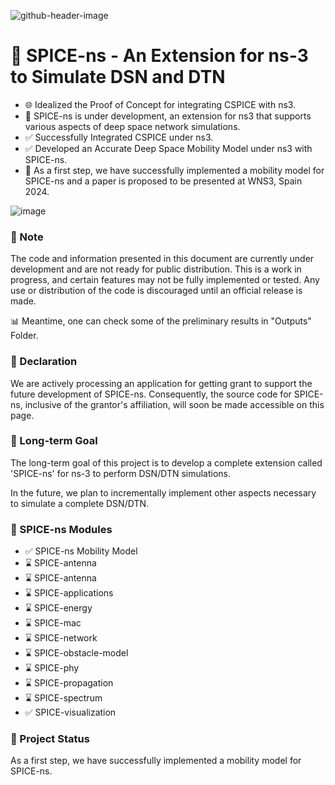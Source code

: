 ![github-header-image](https://github.com/PandiaJason/SPICE-ns-Project/assets/100123063/d2ea48a4-475a-4828-a31e-86058b19518b)


# 📡 SPICE-ns - An Extension for ns-3 to Simulate DSN and DTN


- 🌐 Idealized the Proof of Concept for integrating CSPICE with ns3.
- 🚧 SPICE-ns is under development, an extension for ns3 that supports various aspects of deep space network simulations.
- ✅ Successfully Integrated CSPICE under ns3.
- ✅ Developed an Accurate Deep Space Mobility Model under ns3 with SPICE-ns.
- 🚀 As a first step, we have successfully implemented a mobility model for SPICE-ns and a paper is proposed to be presented at WNS3, Spain 2024.

![image](https://github.com/PandiaJason/SPICE-ns-Project/assets/100123063/ccc75658-b665-4c3f-a8fe-c60ff24cefd8)


### 🚧 Note 
The code and information presented in this document are currently under development and are not ready for public distribution. This is a work in progress, and certain features may not be fully implemented or tested. Any use or distribution of the code is discouraged until an official release is made.

📊 Meantime, one can check some of the preliminary results in "Outputs" Folder.

### 📜 Declaration
We are actively processing an application for getting grant to support the future development of SPICE-ns. Consequently, the source code for SPICE-ns, inclusive of the grantor's affiliation, will soon be made accessible on this page.

### 🎯 Long-term Goal

The long-term goal of this project is to develop a complete extension called 'SPICE-ns' for ns-3 to perform DSN/DTN simulations.

In the future, we plan to incrementally implement other aspects necessary to simulate a complete DSN/DTN.

### 🧩 SPICE-ns Modules 
- ✅ SPICE-ns Mobility Model
- ⌛ SPICE-antenna
- ⌛ SPICE-antenna
- ⌛ SPICE-applications
- ⌛ SPICE-energy
- ⌛ SPICE-mac
- ⌛ SPICE-network
- ⌛ SPICE-obstacle-model
- ⌛ SPICE-phy
- ⌛ SPICE-propagation
- ⌛ SPICE-spectrum
- ✅ SPICE-visualization

### 🚀 Project Status 

As a first step, we have successfully implemented a mobility model for SPICE-ns.

